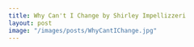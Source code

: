 ```yaml
---
title: Why Can't I Change by Shirley Impellizzeri
layout: post
image: "/images/posts/WhyCantIChange.jpg"
---
```


